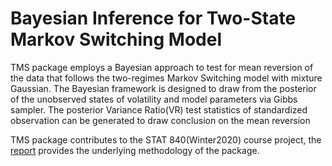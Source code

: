 # Bayesian Inference for Two-State Markov Switching Model 

TMS package employs a Bayesian approach to test for mean reversion of the data that follows the two-regimes Markov Switching model with mixture Gaussian. The Bayesian framework is designed to draw from the posterior of the unobserved states of volatility and model parameters via Gibbs sampler. The posterior Variance Ratio(VR) test statistics of standardized observation can be generated to draw conclusion on the mean reversion

TMS package contributes to the STAT 840(Winter2020) course project, the [report](ProjectReport.pdf) provides the underlying methodology of the package.

 
